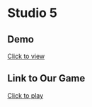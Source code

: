 # Studio 5

## Demo
[Click to view](https://youtu.be/3w9otaCSlag)

## Link to Our Game
[Click to play](https://lluisem.itch.io/breakout-3d-studio5)
